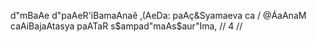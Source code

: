 d"mBaAe d"paAeR'iBamaAnaê ‚(AeDa: paAç&Syamaeva ca /
@ÁaAnaM caAiBajaAtasya paATaR s$ampad"maAs$aur"Ima, // 4 //